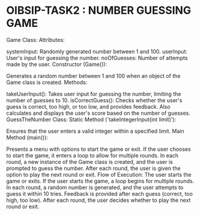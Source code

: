# OIBSIP-TASK2 : NUMBER GUESSING GAME

Game Class:
Attributes:

systemInput: Randomly generated number between 1 and 100.
userInput: User's input for guessing the number.
noOfGuesses: Number of attempts made by the user.
Constructor (Game()):

Generates a random number between 1 and 100 when an object of the Game class is created.
Methods:

takeUserInput(): Takes user input for guessing the number, limiting the number of guesses to 10.
isCorrectGuess(): Checks whether the user's guess is correct, too high, or too low, and provides feedback. Also calculates and displays the user's score based on the number of guesses.
GuessTheNumber Class:
Static Method (`takeIntegerInput(int limit)'):

Ensures that the user enters a valid integer within a specified limit.
Main Method (main()):

Presents a menu with options to start the game or exit.
If the user chooses to start the game, it enters a loop to allow for multiple rounds.
In each round, a new instance of the Game class is created, and the user is prompted to guess the number.
After each round, the user is given the option to play the next round or exit.
Flow of Execution:
The user starts the game or exits.
If the user starts the game, a loop begins for multiple rounds.
In each round, a random number is generated, and the user attempts to guess it within 10 tries.
Feedback is provided after each guess (correct, too high, too low).
After each round, the user decides whether to play the next round or exit.
